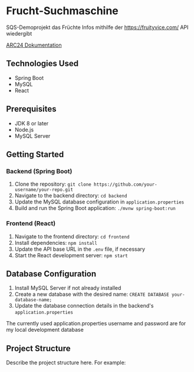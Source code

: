 # Frucht-Suchmaschine

SQS-Demoprojekt das Früchte Infos mithilfe der https://fruityvice.com/ API wiedergibt

[ARC24 Dokumentation](https://github.com/ericmettt/SQS_SS23/wiki/Dokumentation-Arc24)

## Technologies Used

- Spring Boot
- MySQL
- React

## Prerequisites

- JDK 8 or later
- Node.js
- MySQL Server

## Getting Started

### Backend (Spring Boot)

1. Clone the repository: `git clone https://github.com/your-username/your-repo.git`
2. Navigate to the backend directory: `cd backend`
3. Update the MySQL database configuration in `application.properties`
4. Build and run the Spring Boot application: `./mvnw spring-boot:run`

### Frontend (React)

1. Navigate to the frontend directory: `cd frontend`
2. Install dependencies: `npm install`
3. Update the API base URL in the `.env` file, if necessary
4. Start the React development server: `npm start`

## Database Configuration

1. Install MySQL Server if not already installed
2. Create a new database with the desired name: `CREATE DATABASE your-database-name;`
3. Update the database connection details in the backend's `application.properties`

The currently used application.properties username and password are for my local development database

## Project Structure

Describe the project structure here. For example:


